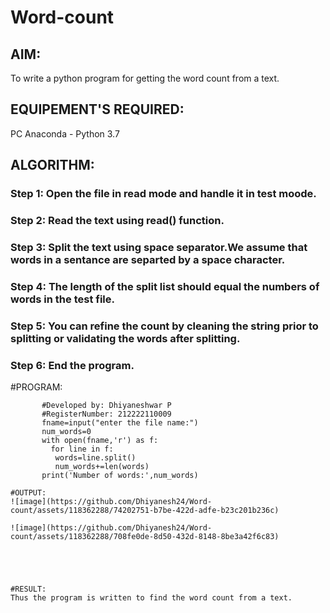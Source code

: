 # Word-count
## AIM:
To write a python program for getting the word count from a text.
## EQUIPEMENT'S REQUIRED: 
PC
Anaconda - Python 3.7
## ALGORITHM: 
### Step 1: Open the file in read mode and handle it in test moode.

### Step 2: Read the text using read() function.
 
### Step 3:  Split the text using space separator.We assume that words in a sentance are separted by a space character.

### Step 4:  The length of the split list should equal the numbers of words in the test file.

### Step 5: You can refine the count by cleaning the string prior to splitting or validating the words after splitting.

### Step 6: End the program.

#PROGRAM:
```
       #Developed by: Dhiyaneshwar P
       #RegisterNumber: 212222110009
       fname=input("enter the file name:")
       num_words=0
       with open(fname,'r') as f:
         for line in f:
          words=line.split()
          num_words+=len(words)
       print('Number of words:',num_words)

#OUTPUT:
![image](https://github.com/Dhiyanesh24/Word-count/assets/118362288/74202751-b7be-422d-adfe-b23c201b236c)

![image](https://github.com/Dhiyanesh24/Word-count/assets/118362288/708fe0de-8d50-432d-8148-8be3a42f6c83)


   

     
#RESULT:
Thus the program is written to find the word count from a text.
